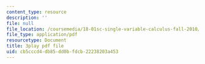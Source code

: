 ```yaml
---
content_type: resource
description: ''
file: null
file_location: /coursemedia/18-01sc-single-variable-calculus-fall-2010/cb5cccd4db85dd0bfdcb22238203a453_60VGKnYBpbg.pdf
file_type: application/pdf
resourcetype: Document
title: 3play pdf file
uid: cb5cccd4-db85-dd0b-fdcb-22238203a453
---
```

